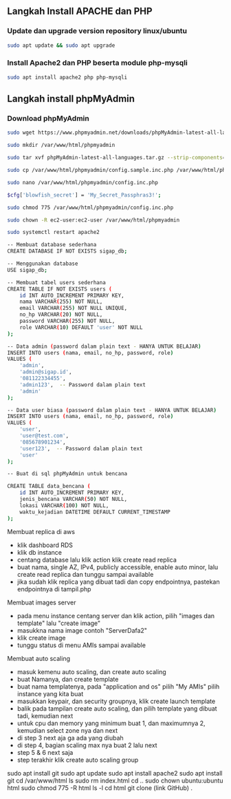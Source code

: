 ## Langkah Install APACHE dan PHP
### Update dan upgrade version repository linux/ubuntu
```bash
sudo apt update && sudo apt upgrade
```
### Install Apache2 dan PHP beserta module php-mysqli 
```bash
sudo apt install apache2 php php-mysqli
```
## Langkah install phpMyAdmin
### Download phpMyAdmin
```bash
sudo wget https://www.phpmyadmin.net/downloads/phpMyAdmin-latest-all-languages.tar.gz
```
```bash
sudo mkdir /var/www/html/phpmyadmin
```
```bash
sudo tar xvf phpMyAdmin-latest-all-languages.tar.gz --strip-components=1 -C /var/www/html/phpmyadmin
```
``` bash
sudo cp /var/www/html/phpmyadmin/config.sample.inc.php /var/www/html/phpmyadmin/config.inc.php
```
``` bash
sudo nano /var/www/html/phpmyadmin/config.inc.php
```
``` bash
$cfg['blowfish_secret'] = 'My_Secret_Passphras3!';
```
``` bash
sudo chmod 775 /var/www/html/phpmyadmin/config.inc.php
```
``` bash
sudo chown -R ec2-user:ec2-user /var/www/html/phpmyadmin
```
``` bash
sudo systemctl restart apache2
```

``` bash
-- Membuat database sederhana
CREATE DATABASE IF NOT EXISTS sigap_db;

-- Menggunakan database
USE sigap_db;

-- Membuat tabel users sederhana
CREATE TABLE IF NOT EXISTS users (
    id INT AUTO_INCREMENT PRIMARY KEY,
    nama VARCHAR(255) NOT NULL,
    email VARCHAR(255) NOT NULL UNIQUE,
    no_hp VARCHAR(20) NOT NULL,
    password VARCHAR(255) NOT NULL,
    role VARCHAR(10) DEFAULT 'user' NOT NULL
);
```
``` bash
-- Data admin (password dalam plain text - HANYA UNTUK BELAJAR)
INSERT INTO users (nama, email, no_hp, password, role)
VALUES (
    'admin', 
    'admin@sigap.id', 
    '081122334455', 
    'admin123',  -- Password dalam plain text
    'admin'
);

-- Data user biasa (password dalam plain text - HANYA UNTUK BELAJAR)
INSERT INTO users (nama, email, no_hp, password, role)
VALUES (
    'user', 
    'user@test.com', 
    '085678901234', 
    'user123',  -- Password dalam plain text
    'user'
);
```
``` bash
-- Buat di sql phpMyAdmin untuk bencana

CREATE TABLE data_bencana (
    id INT AUTO_INCREMENT PRIMARY KEY,
    jenis_bencana VARCHAR(50) NOT NULL,
    lokasi VARCHAR(100) NOT NULL,
    waktu_kejadian DATETIME DEFAULT CURRENT_TIMESTAMP
);
```

Membuat replica di aws

- klik dashboard RDS
- klik db instance
- centang database lalu klik action klik create read replica
- buat nama, single AZ, IPv4, publicly accessible, enable auto minor, lalu create read replica dan tunggu sampai available
- jika sudah klik replica yang dibuat tadi dan copy endpointnya, pastekan endpointnya di tampil.php

Membuat images server

- pada menu instance centang server dan klik action, pilih "images dan template" lalu "create image"
- masukkna nama image contoh "ServerDafa2"
- klik create image
- tunggu status di menu AMIs sampai available

Membuat auto scaling

- masuk kemenu auto scaling, dan create auto scaling
- buat Namanya, dan create template
- buat nama templatenya, pada "application and os" pilih "My AMIs" pilih instance yang kita buat
- masukkan keypair, dan security groupnya, klik create launch template
- balik pada tampilan create auto scaling, dan pilih template yang dibuat tadi, kemudian next
- untuk cpu dan memory yang minimum buat 1, dan maximumnya 2, kemudian select zone nya dan next
- di step 3 next aja ga ada yang diubah
- di step 4, bagian scaling max nya buat 2 lalu next
- step 5 & 6 next saja
- step terakhir klik create auto scaling group

sudo apt install git
sudo apt update
sudo apt install apache2
sudo apt install git
cd /var/www/html
ls
sudo rm index.html
cd ..
sudo chown ubuntu:ubuntu html
sudo chmod 775 -R html
ls -l
cd html
git clone (link GitHub) .
